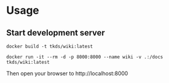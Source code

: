 # Usage

## Start development server

`docker build -t tkds/wiki:latest `

`docker run -it --rm -d -p 8000:8000 --name wiki -v .:/docs tkds/wiki:latest `

Then open your browser to http://localhost:8000
